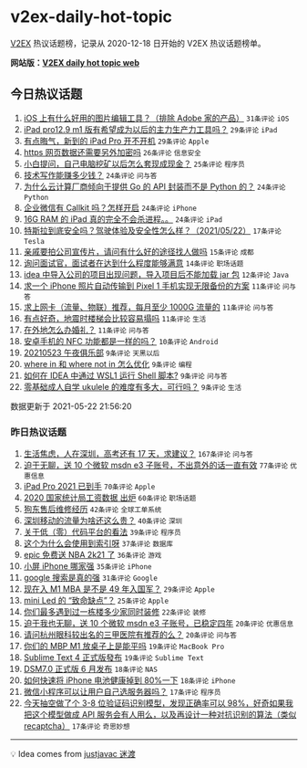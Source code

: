 # v2ex-daily-hot-topic

[V2EX](https://www.v2ex.com/) 热议话题榜，记录从 2020-12-18 日开始的 V2EX 热议话题榜单。

**网站版：[V2EX daily hot topic web](https://boojack.github.io/v2ex-daily-hot-topic-web/)**

## 今日热议话题

<!-- TODAY BEGIN -->

1. [iOS 上有什么好用的图片编辑工具？（排除 Adobe 家的产品）](https://www.v2ex.com/t/778490) `31条评论` `iOS`
1. [iPad pro12.9 m1 版有希望成为以后的主力生产力工具吗？](https://www.v2ex.com/t/778512) `29条评论` `iPad`
1. [有点晦气，新到的 iPad Pro 开不开机](https://www.v2ex.com/t/778493) `29条评论` `Apple`
1. [https 网页数据还需要另外加密吗](https://www.v2ex.com/t/778499) `26条评论` `信息安全`
1. [小白提问，自己电脑挖矿以后怎么套现成现金？](https://www.v2ex.com/t/778608) `25条评论` `程序员`
1. [技术写作能赚多少钱？](https://www.v2ex.com/t/778497) `24条评论` `问与答`
1. [为什么云计算厂商倾向于提供 Go 的 API 封装而不是 Python 的？](https://www.v2ex.com/t/778518) `24条评论` `Python`
1. [企业微信有 Callkit 吗？怎样开启](https://www.v2ex.com/t/778555) `24条评论` `iPhone`
1. [16G RAM 的 iPad 真的完全不会杀进程。。](https://www.v2ex.com/t/778598) `24条评论` `iPad`
1. [特斯拉到底安全吗？驾驶体验及安全性怎么样？（2021/05/22）](https://www.v2ex.com/t/778593) `17条评论` `Tesla`
1. [亲戚要拍公司宣传片，请问有什么好的途径找人做吗](https://www.v2ex.com/t/778488) `15条评论` `成都`
1. [询问面试官，面试者在达到什么程度能够满意](https://www.v2ex.com/t/778529) `14条评论` `职场话题`
1. [idea 中导入公司的项目出现问题，导入项目后不能加载 jar 包](https://www.v2ex.com/t/778487) `12条评论` `Java`
1. [求一个 iPhone 照片自动传输到 Pixel 1 手机实现无限备份的方案](https://www.v2ex.com/t/778567) `11条评论` `问与答`
1. [求上网卡（流量、物联）推荐，每月至少 1000G 流量的](https://www.v2ex.com/t/778559) `11条评论` `问与答`
1. [有点好奇，地震时楼梯会比较容易塌吗](https://www.v2ex.com/t/778539) `11条评论` `生活`
1. [在外地怎么办婚礼？](https://www.v2ex.com/t/778505) `11条评论` `问与答`
1. [安卓手机的 NFC 功能都是一样的吗？](https://www.v2ex.com/t/778614) `10条评论` `Android`
1. [20210523 午夜俱乐部](https://www.v2ex.com/t/778613) `9条评论` `天黑以后`
1. [where in 和 where not in 怎么优化](https://www.v2ex.com/t/778592) `9条评论` `编程`
1. [如何在 IDEA 中通过 WSL1 运行 Shell 脚本?](https://www.v2ex.com/t/778589) `9条评论` `问与答`
1. [零基础成人自学 ukulele 的难度有多大，可行吗？](https://www.v2ex.com/t/778572) `9条评论` `生活`

数据更新于 2021-05-22 21:56:20

<!-- TODAY END -->

### 昨日热议话题

<!-- YESTERDAY BEGIN -->

1. [生活焦虑，人在深圳，高考还有 17 天，求建议？](https://www.v2ex.com/t/778291) `167条评论` `问与答`
1. [迫于无聊，送 10 个微软 msdn e3 子账号，不出意外的话一直有效](https://www.v2ex.com/t/778274) `77条评论` `优惠信息`
1. [iPad Pro 2021 已到手](https://www.v2ex.com/t/778271) `70条评论` `Apple`
1. [2020 国家统计局工资数据 出炉](https://www.v2ex.com/t/778270) `60条评论` `职场话题`
1. [狗东售后维修经历](https://www.v2ex.com/t/778343) `42条评论` `全球工单系统`
1. [深圳移动的流量为啥还这么贵？](https://www.v2ex.com/t/778265) `40条评论` `深圳`
1. [关于低（零）代码平台的看法](https://www.v2ex.com/t/778356) `39条评论` `程序员`
1. [这个为什么会使用到索引呀](https://www.v2ex.com/t/778366) `37条评论` `数据库`
1. [epic 免费送 NBA 2k21 了](https://www.v2ex.com/t/778264) `36条评论` `游戏`
1. [小屏 iPhone 哪家强](https://www.v2ex.com/t/778353) `35条评论` `iPhone`
1. [google 搜索是真的强](https://www.v2ex.com/t/778423) `31条评论` `Google`
1. [现在入 M1 MBA 是不是 49 年入国军？](https://www.v2ex.com/t/778414) `29条评论` `Apple`
1. [mini Led 的 “致命缺点”？](https://www.v2ex.com/t/778453) `25条评论` `Apple`
1. [你们最多遇到过一栋楼多少家同时装修](https://www.v2ex.com/t/778269) `22条评论` `装修`
1. [迫于我也无聊，送 10 个微软 msdn e3 子账号，已稳定四年](https://www.v2ex.com/t/778305) `20条评论` `优惠信息`
1. [请问杭州眼科较出名的三甲医院有推荐的么？](https://www.v2ex.com/t/778284) `20条评论` `问与答`
1. [你们的 MBP M1 放桌子上是能平吗](https://www.v2ex.com/t/778431) `19条评论` `MacBook Pro`
1. [Sublime Text 4 正式版發布](https://www.v2ex.com/t/778336) `19条评论` `Sublime Text`
1. [DSM7.0 正式版 6 月发布](https://www.v2ex.com/t/778379) `18条评论` `NAS`
1. [如何快速将 iPhone 电池健康掉到 80%一下](https://www.v2ex.com/t/778359) `18条评论` `iPhone`
1. [微信小程序可以让用户自己选服务器吗？](https://www.v2ex.com/t/778410) `17条评论` `程序员`
1. [今天抽空做了个 3-8 位验证码识别模型，发现正确率可以 98%，好奇如果我把这个模型做成 API 服务会有人用么，以及再设计一种对抗识别的算法（类似 recaptcha）](https://www.v2ex.com/t/778373) `17条评论` `奇思妙想`

<!-- YESTERDAY END -->

---

💡 Idea comes from [justjavac 迷渡](https://github.com/justjavac/)
